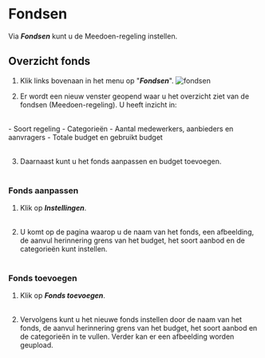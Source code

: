 # Fondsen

Via **_Fondsen_** kunt u de Meedoen-regeling instellen.

## Overzicht fonds

1.   Klik links bovenaan in het menu op "**_Fondsen_**".
    <img src="https://raw.githubusercontent.com/teamforus/manuals/master/img/manual-aanbieder-fondsen.png" alt="fondsen" style="max-width:300px">

2.  Er wordt een nieuw venster geopend waar u het overzicht ziet van de fondsen (Meedoen-regeling). U heeft inzicht in:
<br />
    - Soort regeling
    - Categorieën
    - Aantal medewerkers, aanbieders en aanvragers
    - Totale budget en gebruikt budget
    <br />&nbsp;

3. Daarnaast kunt u het fonds aanpassen en budget toevoegen.
<br />&nbsp;

### Fonds aanpassen
1. Klik op **_Instellingen_**.
<br />&nbsp;

2. U komt op de pagina waarop u de naam van het fonds, een afbeelding, de aanvul herinnering grens van het budget, het soort aanbod en de categorieën kunt instellen.
<br />&nbsp;

### Fonds toevoegen
1. Klik op **_Fonds toevoegen_**.
<br />&nbsp;

2. Vervolgens kunt u het nieuwe fonds instellen door de naam van het fonds, de aanvul herinnering grens van het budget, het soort aanbod en de categorieën in te vullen. Verder kan er een afbeelding worden geupload.
<br />&nbsp;

